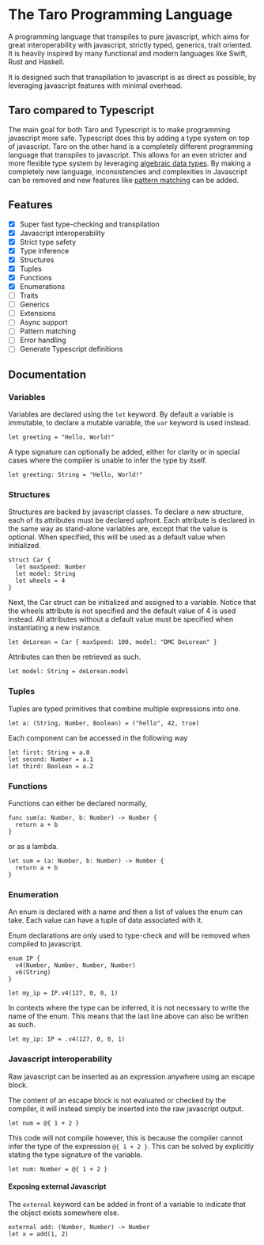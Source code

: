 # The Taro Programming Language

A programming language that transpiles to pure javascript,
which aims for great interoperability with javascript, strictly typed, generics, trait oriented.
It is heavily inspired by many functional and modern languages like Swift, Rust and Haskell.

It is designed such that transpilation to javascript is as direct as possible, by leveraging javascript features with minimal overhead.

## Taro compared to Typescript

The main goal for both Taro and Typescript is to make programming javascript more safe.
Typescript does this by adding a type system on top of javascript.
Taro on the other hand is a completely different programming language that transpiles to javascript.
This allows for an even stricter and more flexible type system by leveraging [algebraic data types](https://en.wikipedia.org/wiki/Algebraic_data_type).
By making a completely new language, inconsistencies and complexities in Javascript can be removed and new features like [pattern matching](https://en.wikipedia.org/wiki/Pattern_matching) can be added.

## Features

- [x] Super fast type-checking and transpilation
- [x] Javascript interoperability
- [x] Strict type safety
- [x] Type inference
- [x] Structures
- [x] Tuples
- [x] Functions
- [x] Enumerations
- [ ] Traits
- [ ] Generics
- [ ] Extensions
- [ ] Async support
- [ ] Pattern matching
- [ ] Error handling
- [ ] Generate Typescript definitions

## Documentation

### Variables

Variables are declared using the `let` keyword.
By default a variable is immutable, to declare a mutable variable, the `var` keyword is used instead.

```
let greeting = "Hello, World!"
```

A type signature can optionally be added, either for clarity or in special cases where the compiler is unable to infer the type by itself.

```
let greeting: String = "Hello, World!"
```

### Structures

Structures are backed by javascript classes.
To declare a new structure, each of its attributes must be declared upfront.
Each attribute is declared in the same way as stand-alone variables are,
except that the value is optional.
When specified, this will be used as a default value when initialized.

```
struct Car {
  let maxSpeed: Number
  let model: String
  let wheels = 4
}
```

Next, the Car struct can be initialized and assigned to a variable.
Notice that the wheels attribute is not specified and the default value of 4 is used instead.
All attributes without a default value must be specified when instantiating a new instance.

```
let deLorean = Car { maxSpeed: 100, model: "DMC DeLorean" }
```

Attributes can then be retrieved as such.

```
let model: String = deLorean.model
```

### Tuples

Tuples are typed primitives that combine multiple expressions into one.

```
let a: (String, Number, Boolean) = ("hello", 42, true)
```

Each component can be accessed in the following way

```
let first: String = a.0
let second: Number = a.1
let third: Boolean = a.2
```

### Functions

Functions can either be declared normally,

```
func sum(a: Number, b: Number) -> Number {
  return a + b
}
```

or as a lambda.

```
let sum = (a: Number, b: Number) -> Number {
  return a + b
}
```

### Enumeration

An enum is declared with a name and then a list of values the enum can take.
Each value can have a tuple of data associated with it.

Enum declarations are only used to type-check and will be removed when compiled to javascript.

```
enum IP {
  v4(Number, Number, Number, Number)
  v6(String)
}

let my_ip = IP.v4(127, 0, 0, 1)
```

In contexts where the type can be inferred, it is not necessary to write the name of the enum.
This means that the last line above can also be written as such.

```
let my_ip: IP = .v4(127, 0, 0, 1)
```

### Javascript interoperability

Raw javascript can be inserted as an expression anywhere using an escape block.

The content of an escape block is not evaluated or checked by the compiler,
it will instead simply be inserted into the raw javascript output.

```
let num = @{ 1 + 2 }
```

This code will not compile however, this is because the compiler cannot infer the type of the expression `@{ 1 + 2 }`.
This can be solved by explicitly stating the type signature of the variable.

```
let num: Number = @{ 1 + 2 }
```

#### Exposing external Javascript

The `external` keyword can be added in front of a variable to indicate that the object exists somewhere else.

```
external add: (Number, Number) -> Number
let x = add(1, 2)
```